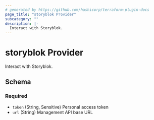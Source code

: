 ```yaml
---
# generated by https://github.com/hashicorp/terraform-plugin-docs
page_title: "storyblok Provider"
subcategory: ""
description: |-
  Interact with Storyblok.
---
```


# storyblok Provider

Interact with Storyblok.



<!-- schema generated by tfplugindocs -->
## Schema

### Required

- `token` (String, Sensitive) Personal access token
- `url` (String) Management API base URL
